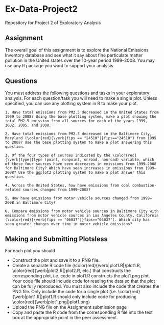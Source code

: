 # Ex-Data-Project2
Repository for Project 2 of Exploratory Analysis 

## Assignment
  The overall goal of this assignment is to explore the National Emissions Inventory database and see what it say about fine  particulate matter pollution in the United states over the 10-year period 1999–2008. You may use any R package you want to support your analysis.
  
## Questions
You must address the following questions and tasks in your exploratory analysis. For each question/task you will need to make a single plot. Unless specified, you can use any plotting system in R to make your plot.
  
    1. Have total emissions from PM2.5 decreased in the United States from 1999 to 2008? Using the base plotting system, make a plot showing the total PM2.5 emission from all sources for each of the years 1999, 2002, 2005, and 2008.
    
    2. Have total emissions from PM2.5 decreased in the Baltimore City, Maryland (\color{red}{\verb|fips == "24510"|}fips=="24510") from 1999 to 2008? Use the base plotting system to make a plot answering this question.
    
    3. Of the four types of sources indicated by the \color{red}{\verb|type|}type (point, nonpoint, onroad, nonroad) variable, which of these four sources have seen decreases in emissions from 1999–2008 for Baltimore City? Which have seen increases in emissions from 1999–2008? Use the ggplot2 plotting system to make a plot answer this question.
    
    4. Across the United States, how have emissions from coal combustion-related sources changed from 1999–2008?
    
    5. How have emissions from motor vehicle sources changed from 1999–2008 in Baltimore City?
    
    6. Compare emissions from motor vehicle sources in Baltimore City with emissions from motor vehicle sources in Los Angeles County, California (\color{red}{\verb|fips == "06037"|}fips=="06037"). Which city has seen greater changes over time in motor vehicle emissions?
    
## Making and Submitting Plotsless 
For each plot you should
- Construct the plot and save it to a PNG file.
- Create a separate R code file (\color{red}{\verb|plot1.R|}plot1.R, \color{red}{\verb|plot2.R|}plot2.R, etc.) that constructs the corresponding plot, i.e. code in plot1.R constructs the plot1.png plot. Your code file should include code for reading the data so that the plot can be fully reproduced. You must also include the code that creates the PNG file. Only include the code for a single plot (i.e. \color{red}{\verb|plot1.R|}plot1.R should only include code for producing \color{red}{\verb|plot1.png|}plot1.png)
- Upload the PNG file on the Assignment submission page
- Copy and paste the R code from the corresponding R file into the text box at the appropriate point in the peer assessment.
